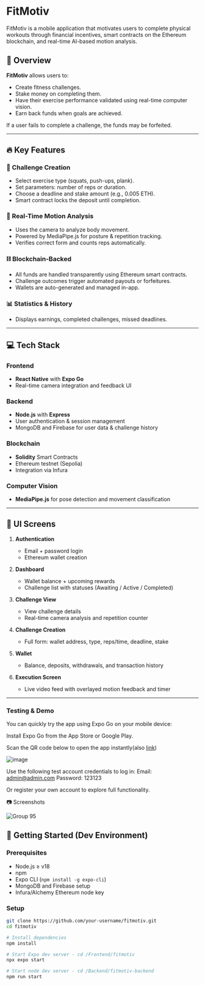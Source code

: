 # FitMotiv

FitMotiv is a mobile application that motivates users to complete physical workouts through financial incentives, smart contracts on the Ethereum blockchain, and real-time AI-based motion analysis.

## 📱 Overview

**FitMotiv** allows users to:
- Create fitness challenges.
- Stake money on completing them.
- Have their exercise performance validated using real-time computer vision.
- Earn back funds when goals are achieved.

If a user fails to complete a challenge, the funds may be forfeited.

---

## 🔥 Key Features

### 🎯 Challenge Creation
- Select exercise type (squats, push-ups, plank).
- Set parameters: number of reps or duration.
- Choose a deadline and stake amount (e.g., 0.005 ETH).
- Smart contract locks the deposit until completion.

### 🧠 Real-Time Motion Analysis
- Uses the camera to analyze body movement.
- Powered by MediaPipe.js for posture & repetition tracking.
- Verifies correct form and counts reps automatically.

### ⛓️ Blockchain-Backed
- All funds are handled transparently using Ethereum smart contracts.
- Challenge outcomes trigger automated payouts or forfeitures.
- Wallets are auto-generated and managed in-app.

### 📊 Statistics & History
- Displays earnings, completed challenges, missed deadlines.

---

## 💻 Tech Stack

### Frontend
- **React Native** with **Expo Go**
- Real-time camera integration and feedback UI

### Backend
- **Node.js** with **Express**
- User authentication & session management
- MongoDB and Firebase for user data & challenge history

### Blockchain
- **Solidity** Smart Contracts
- Ethereum testnet (Sepolia)
- Integration via Infura

### Computer Vision
- **MediaPipe.js** for pose detection and movement classification

---

## 📲 UI Screens

1. **Authentication**
   - Email + password login
   - Ethereum wallet creation

2. **Dashboard**
   - Wallet balance + upcoming rewards
   - Challenge list with statuses (Awaiting / Active / Completed)

3. **Challenge View**
   - View challenge details
   - Real-time camera analysis and repetition counter

4. **Challenge Creation**
   - Full form: wallet address, type, reps/time, deadline, stake

5. **Wallet**
   - Balance, deposits, withdrawals, and transaction history

6. **Execution Screen**
   - Live video feed with overlayed motion feedback and timer

---
### Testing & Demo
You can quickly try the app using Expo Go on your mobile device:

Install Expo Go from the App Store or Google Play.

Scan the QR code below to open the app instantly(also [link](https://expo.dev/preview/update?message=Initial%20preview&updateRuntimeVersion=1.0.0&createdAt=2025-06-18T14%3A26%3A35.990Z&slug=exp&projectId=6ad7ebeb-419d-46a1-9ad8-5181039e0aa0&group=ed69fd96-06ce-4d2c-af06-2f8508f33c71))

![image](https://github.com/user-attachments/assets/b8540938-1111-4bfe-821d-796d46a8b995)

Use the following test account credentials to log in:
Email: admin@admin.com
Password: 123123

Or register your own account to explore full functionality.

📷 Screenshots

![Group 95](https://github.com/user-attachments/assets/171d8547-07dd-4191-8e6d-92eab6a2fc73)


## 🚀 Getting Started (Dev Environment)

### Prerequisites
- Node.js ≥ v18
- npm
- Expo CLI (`npm install -g expo-cli`)
- MongoDB and Firebase setup
- Infura/Alchemy Ethereum node key

### Setup

```bash
git clone https://github.com/your-username/fitmotiv.git
cd fitmotiv

# Install dependencies
npm install

# Start Expo dev server - cd /Frontend/fitmotiv
npx expo start

# Start node dev server - cd /Backend/fitmotiv-backend
npm run start
